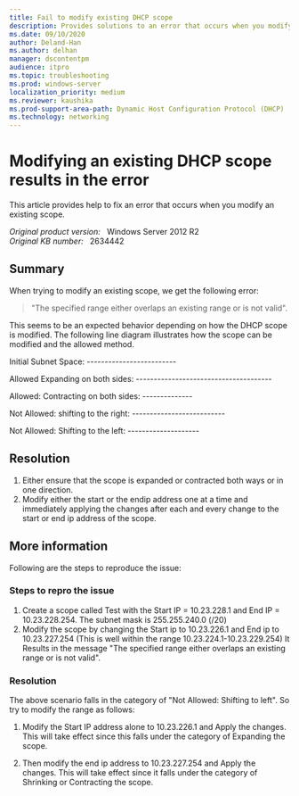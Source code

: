 ```yaml
---
title: Fail to modify existing DHCP scope
description: Provides solutions to an error that occurs when you modify an existing scope.
ms.date: 09/10/2020
author: Deland-Han
ms.author: delhan
manager: dscontentpm
audience: itpro
ms.topic: troubleshooting
ms.prod: windows-server
localization_priority: medium
ms.reviewer: kaushika
ms.prod-support-area-path: Dynamic Host Configuration Protocol (DHCP)
ms.technology: networking
---
```

# Modifying an existing DHCP scope results in the error

This article provides help to fix an error that occurs when you modify an existing scope.

_Original product version:_ &nbsp; Windows Server 2012 R2  
_Original KB number:_ &nbsp; 2634442

## Summary

When trying to modify an existing scope, we get the following error:
> "The specified range either overlaps an existing range or is not valid".

This seems to be an expected behavior depending on how the DHCP scope is modified. The following line diagram illustrates how the scope can be modified and the allowed method.

Initial Subnet Space: -------------------------

Allowed Expanding on both sides: --------------------------------------

Allowed: Contracting on both sides: --------------

Not Allowed: shifting to the right: --------------------------

Not Allowed: Shifting to the left: --------------------

## Resolution

1. Either ensure that the scope is expanded or contracted both ways or in one direction.
2. Modify either the start or the endip address one at a time and immediately applying the changes after each and every change to the start or end ip address of the scope.

## More information

Following are the steps to reproduce the issue:

### Steps to repro the issue

1. Create a scope called Test with the Start IP = 10.23.228.1 and End IP = 10.23.228.254. The subnet mask is 255.255.240.0 (/20)
2. Modify the scope by changing the Start ip to 10.23.226.1 and End ip to 10.23.227.254 (This is well within the range 10.23.224.1-10.23.229.254)
It Results in the message "The specified range either overlaps an existing range or is not valid".

### Resolution

The above scenario falls in the category of "Not Allowed: Shifting to left". So try to modify the range as follows:

1. Modify the Start IP address alone to 10.23.226.1 and Apply the changes. This will take effect since this falls under the category of Expanding the scope.

2. Then modify the end ip address to 10.23.227.254 and Apply the changes. This will take effect since it falls under the category of Shrinking or Contracting the scope.
